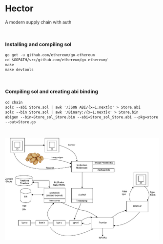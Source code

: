 # Hector
A modern supply chain with auth

<br />

### Installing and compiling sol


```
go get -u github.com/ethereum/go-ethereum
cd $GOPATH/src/github.com/ethereum/go-ethereum/
make
make devtools
```

<br />

### Compiling sol and creating abi binding
```
cd chain
solc --abi Store.sol | awk '/JSON ABI/{x=1;next}x' > Store.abi
solc --bin Store.sol | awk '/Binary:/{x=1;next}x' > Store.bin
abigen --bin=Store_sol_Store.bin --abi=Store_sol_Store.abi --pkg=store --out=Store.go
```

<br />

![workflow 2](./static/images/workflow2.png)

